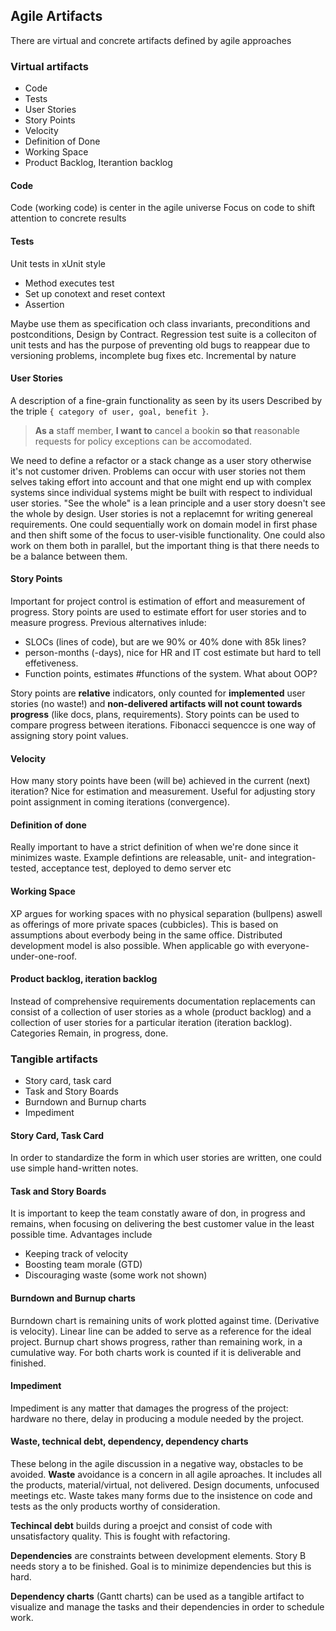 ## Agile Artifacts
There are virtual and concrete artifacts defined by agile approaches
### Virtual artifacts
 * Code
 * Tests
 * User Stories
 * Story Points
 * Velocity
 * Definition of Done
 * Working Space
 * Product Backlog, Iterantion backlog
#### Code
Code (working code) is center in the agile universe
Focus on code to shift attention to concrete results
#### Tests
Unit tests in xUnit style
 * Method executes test
 * Set up conotext and reset context
 * Assertion

Maybe use them as specification och class invariants, preconditions and
postconditions, Design by Contract.
Regression test suite is a colleciton of unit tests and has the purpose of
preventing old bugs to reappear due to versioning problems, incomplete bug fixes
etc.
Incremental by nature
#### User Stories
A description of a fine-grain functionality as seen by its users
Described by the triple `{ category of user, goal, benefit }`.
> **As a** staff member, **I want to** cancel a bookin **so that** reasonable
> requests for policy exceptions can be accomodated.

We need to define a refactor or a stack change as a user story otherwise it's
not customer driven.
Problems can occur with user stories not them selves taking effort into account
and that one might end up with complex systems since individual systems might be
built with respect to individual user stories. "See the whole" is a lean
principle and a user story doesn't see the whole by design.
User stories is not a replacemnt for writing genereal requirements.
One could sequentially work on domain model in first phase and then shift some
of the focus to user-visible functionality.
One could also work on them both in parallel, but the important thing is that
there needs to be a balance between them.
#### Story Points
Important for project control is estimation of effort and measurement of
progress. Story points are used to estimate effort for user stories and to
measure progress. Previous alternatives inlude:
 * SLOCs (lines of code), but are we 90% or 40% done with 85k lines?
 * person-months (-days), nice for HR and IT cost estimate but hard to tell
   effetiveness.
 * Function points, estimates #functions of the system. What about OOP?

Story points are **relative** indicators, only counted for **implemented** user
stories (no waste!) and **non-delivered artifacts will not count towards
progress** (like docs, plans, requirements). Story points can be used to compare
progress between iterations. Fibonacci sequencce is one way of assigning story
point values.

#### Velocity
How many story points have been (will be) achieved in the current (next)
iteration? Nice for estimation and measurement. Useful for adjusting story point
assignment in coming iterations (convergence).

#### Definition of done
Really important to have a strict definition of when we're done since it
minimizes waste. Example defintions are releasable, unit- and
integration-tested, acceptance test, deployed to demo server etc

#### Working Space
XP argues for working spaces with no physical separation (bullpens) aswell as
offerings of more private spaces (cubbicles). This is based on assumptions about
everbody being in the same office. Distributed development model is also
possible. When applicable go with everyone-under-one-roof.

#### Product backlog, iteration backlog
Instead of comprehensive requirements documentation replacements can consist of a 
collection of user stories as a whole (product backlog) and a collection of user stories
for a particular iteration (iteration backlog). Categories Remain, in progress,
done.

### Tangible artifacts
 * Story card, task card
 * Task and Story Boards
 * Burndown and Burnup charts
 * Impediment

#### Story Card, Task Card
In order to standardize the form in which user stories are written, one could
use simple hand-written notes. 

#### Task and Story Boards
It is important to keep the team constatly aware of don, in progress and
remains, when focusing on delivering the best customer value in the least
possible time. Advantages include
 * Keeping track of velocity
 * Boosting team morale (GTD)
 * Discouraging waste (some work not shown)

#### Burndown and Burnup charts
Burndown chart is remaining units of work plotted against time. (Derivative is
velocity). Linear line can be added to serve as a reference for the ideal
project. Burnup chart shows progress, rather than remaining work, in a cumulative
way. For both charts work is counted if it is deliverable and finished. 

#### Impediment
Impediment is any matter that damages the progress of the project: hardware no
there, delay in producing a module needed by the project. 

#### Waste, technical debt, dependency, dependency charts
These belong in the agile discussion in a negative way, obstacles to be avoided.
**Waste** avoidance is a concern in all agile aproaches. It includes all the
products, material/virtual, not delivered. Design documents, unfocused meetings
etc. Waste takes many forms due to the insistence on code and tests as the only
products worthy of consideration.

**Techincal debt** builds during a proejct and consist of code with unsatisfactory 
quality. This is fought with refactoring.

**Dependencies** are constraints between development elements. Story B needs
story a to be finished. Goal is to minimize dependencies but this is hard. 

**Dependency charts** (Gantt charts) can be used as a tangible artifact to
visualize and manage the tasks and their dependencies in order to schedule work. 


